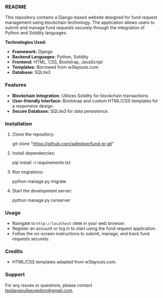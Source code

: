 ### README

This repository contains a Django-based website designed for fund request management using blockchain technology. The application allows users to submit and manage fund requests securely through the integration of Python and Solidity languages.

**Technologies Used:**
- **Framework:** Django
- **Backend Languages:** Python, Solidity
- **Frontend:** HTML, CSS, Bootstrap, JavaScript
- **Templates:** Borrowed from w3layouts.com
- **Database:** SQLite3

### Features
- **Blockchain Integration:** Utilizes Solidity for blockchain transactions.
- **User-friendly Interface:** Bootstrap and custom HTML/CSS templates for a responsive design.
- **Secure Database:** SQLite3 for data persistence.
  
### Installation
1. Clone the repository:
   
   git clone "https://github.com/safedore/fund-er.git"
   
2. Install dependencies:
   
   pip install -r requirements.txt
   
3. Run migrations:
   
   python manage.py migrate
   
4. Start the development server:
   
   python manage.py runserver
   

### Usage
- Navigate to `http://localhost:8000` in your web browser.
- Register an account or log in to start using the fund request application.
- Follow the on-screen instructions to submit, manage, and track fund requests securely.

### Credits
- HTML/CSS templates adapted from w3layouts.com.

### Support
For any issues or questions, please contact testjavanullexception@gmail.com.
